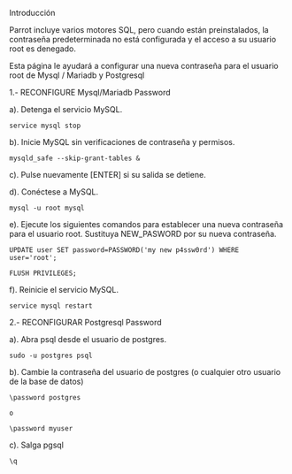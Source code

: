 Introducción

Parrot incluye varios motores SQL, pero cuando están preinstalados, la contraseña predeterminada no está configurada y el acceso a su usuario root es denegado.

Esta página le ayudará a configurar una nueva contraseña para el usuario root de Mysql / Mariadb y Postgresql

1.- RECONFIGURE Mysql/Mariadb Password

  a). Detenga el servicio MySQL.  

    service mysql stop

  b). Inicie MySQL sin verificaciones de contraseña y permisos.

    mysqld_safe --skip-grant-tables &

  c). Pulse nuevamente [ENTER] si su salida se detiene.

  d). Conéctese a MySQL.

    mysql -u root mysql

  e). Ejecute los siguientes comandos para establecer una nueva contraseña para el usuario root. Sustituya NEW_PASWORD por su     nueva contraseña.

    UPDATE user SET password=PASSWORD('my new p4ssw0rd') WHERE user='root';
  
    FLUSH PRIVILEGES;

  f). Reinicie el servicio MySQL.

    service mysql restart


2.- RECONFIGURAR Postgresql Password

  a). Abra psql desde el usuario de postgres.

    sudo -u postgres psql

  b). Cambie la contraseña del usuario de postgres (o cualquier otro usuario de la base de datos)

    \password postgres

    o

    \password myuser

  c). Salga pgsql

    \q

